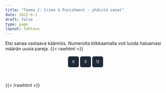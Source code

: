 ```yaml
---
title: "Teema 2: Crime & Punishment - yhdistä sanat"
date: 2022-6-1
draft: false
type: page
layout: tehtava
---
```

Etsi sanaa vastaava käännös. Numeroita klikkaamalla voit luoda haluamasi määrän uusia pareja.
{{< rawhtml >}}
<div id="nappulat">
    <button id="kuusi">
    6
    </button>
    <button id="yhdeksän">
    9
    </button>
    <button id="kakstoista">
    12
    </button>
    </div>
<div id="tehtava" class="grid grid-cols-2">
 <div><ul id="terms"> </ul></div>
 <div><ul id="defs"> </ul></div>

</div>


<script> 
 
 //Execute a JavaScript immediately after a page has been loaded
window.onload = function() {

  //Data for terms and definitions. This can be stored in a separate .js file, in a JSON file or here in the main file
  var data = {
    terms: [{
     index: 0, text: 'rikoskumppani'
}, { index: 1, text: 'tuhopoltto'
}, { index: 2, text: 'pahoinpitely'
}, { index: 3, text: 'kiristys'
}, { index: 4, text: 'murtovarkaus'
}, { index: 5, text: 'murtovaras'
}, { index: 6, text: 'murtovarkaus'
}, { index: 7, text: 'tehdä rikos'
}, { index: 8, text: 'väärennös'
}, { index: 9, text: 'rikos'
}, { index: 10, text: 'syyllinen, syypää'
}, { index: 11, text: 'rattijuoppo'
}, { index: 12, text: 'rattijuopumus, päihtyneenä ajaminen'
}, { index: 13, text: 'kavallus'
}, { index: 14, text: 'kiristys'
}, { index: 15, text: 'väärentää'
}, { index: 16, text: 'väärennös'
}, { index: 17, text: 'petos'
}, { index: 18, text: 'syyllinen (adj.)'
}, { index: 19, text: 'ryöstö, keikka (erityisesti pankkiin tai taidemuseoon)'
}, { index: 20, text: 'kaappaus'
}, { index: 21, text: 'murha'
}, { index: 22, text: 'nuorisorikollinen'
}, { index: 23, text: 'tappo'
}, { index: 24, text: 'pahoinpitely'
}, { index: 25, text: 'murha'
}, { index: 26, text: 'rike, rikkomus'
}, { index: 27, text: 'rikoksentekijä'
}, { index: 28, text: 'taskuvaras'
}, { index: 29, text: 'raiskaaja'
}, { index: 30, text: 'rikoksenuusija'
}, { index: 31, text: 'ryöstö'
}, { index: 32, text: 'seksuaalirikollinen'
}, { index: 33, text: 'myymälävarkaus'
}, { index: 34, text: 'ylinopeuden ajaminen'
}, { index: 35, text: 'salakuljettaa'
}, { index: 36, text: 'varkaus'
}, { index: 37, text: 'varas'
}, { index: 38, text: 'petos'
}, { index: 39, text: 'vapauttaa, antaa vapauttava tuomio'
}, { index: 40, text: 'vedota, vetoomus'
}, { index: 41, text: 'pidättää, vangita'
}, { index: 42, text: 'takuu'
}, { index: 43, text: 'kuolemanrangaistus'
}, { index: 44, text: 'syyte, nostaa syyte'
}, { index: 45, text: 'yhdyskuntapalvelu'
}, { index: 46, text: 'tuomita, todeta syylliseksi; vanki'
}, { index: 47, text: 'tuomio (syylliseksi tuomitseminen)'
}, { index: 48, text: 'oikeusjuttu'
}, { index: 49, text: 'syyttäjä'
}, { index: 50, text: 'puolustus'
}, { index: 51, text: 'vastaaja, syytetty'
}, { index: 52, text: 'kuolemanrangaistus'
}, { index: 53, text: 'syyttää, nostaa syyte'
}, { index: 54, text: 'sakko, sakkorangaistus'
}, { index: 55, text: 'vankeus'
}, { index: 56, text: 'vanki'
}, { index: 57, text: 'vankila (puhekielinen)'
}, { index: 58, text: 'tuomari'
}, { index: 59, text: 'valamiehistö'
}, { index: 60, text: 'asianajaja'
}, { index: 61, text: 'armahdus, armahtaa'
}, { index: 62, text: 'ehdonalainen'
}, { index: 63, text: 'kantaja'
}, { index: 64, text: 'syyttää, nostaa syyte'
}, { index: 65, text: 'vankila'
}, { index: 66, text: 'ehdollinen tuomio'
}, { index: 67, text: 'syyttäjä'
}, { index: 68, text: 'lähestymiskielto'
}, { index: 69, text: 'tuomio; tuomita, langettaa tuomio'
}, { index: 70, text: 'haastaa oikeuteen'
}, { index: 71, text: 'todistajanlausunto'
}, { index: 72, text: 'ehdollinen tuomio'
}, { index: 73, text: 'todistaa (oikeudessa)'
}, { index: 74, text: 'todistajanlausunto'
}, { index: 75, text: 'rikesakko, sakko'
}, { index: 76, text: 'oikeudenkäynti'
}, { index: 77, text: 'tuomio (juryn päätös)'
}, { index: 78, text: 'todistaa; nähdä rikos'
},
    ],
    definitions: [{
     index: 0, text: 'accomplice'
}, { index: 1, text: 'arson'
}, { index: 2, text: 'assault'
}, { index: 3, text: 'blackmail'
}, { index: 4, text: 'breaking and entering'
}, { index: 5, text: 'burglar'
}, { index: 6, text: 'burglary'
}, { index: 7, text: 'commit a crime'
}, { index: 8, text: 'counterfeit'
}, { index: 9, text: 'crime'
}, { index: 10, text: 'culprit'
}, { index: 11, text: 'drunk driver'
}, { index: 12, text: 'DUI (driving under the influence)'
}, { index: 13, text: 'embezzlement'
}, { index: 14, text: 'extortion'
}, { index: 15, text: 'forge'
}, { index: 16, text: 'forgery'
}, { index: 17, text: 'fraud'
}, { index: 18, text: 'guilty'
}, { index: 19, text: 'heist'
}, { index: 20, text: 'hijacking'
}, { index: 21, text: 'homicide'
}, { index: 22, text: 'juvenile delinquent'
}, { index: 23, text: 'manslaughter'
}, { index: 24, text: 'mugging'
}, { index: 25, text: 'murder'
}, { index: 26, text: 'offence'
}, { index: 27, text: 'perpetrator, perp'
}, { index: 28, text: 'pickpocket'
}, { index: 29, text: 'rapist'
}, { index: 30, text: 'repeat offender'
}, { index: 31, text: 'robbery'
}, { index: 32, text: 'sexual offender'
}, { index: 33, text: 'shoplifting'
}, { index: 34, text: 'speeding'
}, { index: 35, text: 'smuggle'
}, { index: 36, text: 'theft'
}, { index: 37, text: 'thief'
}, { index: 38, text: 'treason'
}, { index: 39, text: 'acquit'
}, { index: 40, text: 'appeal'
}, { index: 41, text: 'arrest'
}, { index: 42, text: 'bail'
}, { index: 43, text: 'capital punishment'
}, { index: 44, text: 'charge'
}, { index: 45, text: 'community service'
}, { index: 46, text: 'convict'
}, { index: 47, text: 'conviction'
}, { index: 48, text: 'court case'
}, { index: 49, text: 'DA (district attorney)'
}, { index: 50, text: 'defence'
}, { index: 51, text: 'defendant'
}, { index: 52, text: 'death penalty'
}, { index: 53, text: 'file a lawsuit'
}, { index: 54, text: 'fine'
}, { index: 55, text: 'imprisonment'
}, { index: 56, text: 'inmate'
}, { index: 57, text: 'jail'
}, { index: 58, text: 'judge'
}, { index: 59, text: 'jury'
}, { index: 60, text: 'lawyer'
}, { index: 61, text: 'pardon'
}, { index: 62, text: 'parole'
}, { index: 63, text: 'plaintiff'
}, { index: 64, text: 'press charges'
}, { index: 65, text: 'prison'
}, { index: 66, text: 'probation'
}, { index: 67, text: 'prosecutor'
}, { index: 68, text: 'restraining order'
}, { index: 69, text: 'sentence'
}, { index: 70, text: 'sue'
}, { index: 71, text: 'statement'
}, { index: 72, text: 'suspended sentence'
}, { index: 73, text: 'testify'
}, { index: 74, text: 'testimony'
}, { index: 75, text: 'ticket'
}, { index: 76, text: 'trial'
}, { index: 77, text: 'verdict'
}, { index: 78, text: 'witness'
      },

    ],
    //this creates matches for indexes. This is a sort of an Answer Sheet
    pairs: {
      0: 0,
      1: 1,
      2: 2,
      3: 3,
      4: 4,
      5: 5,
      6: 6,
      7: 7,
      8: 8,
      9: 9,
      10: 10,
      11: 11,
      12: 12,
      13: 13,
      14: 14,
      15: 15,
      16: 16,
      17: 17,
      18: 18,
      19: 19,
      20: 20,
      21: 21,
      22: 22,
      23: 23,
      24: 24,
      25: 25,
      26: 26,
      27: 27,
      28: 28,
      29: 29,
      30: 30,
      31: 31,
      32: 32,
      33: 33,
      34: 34,
      35: 35,
      36: 36,
      37: 37,
      38: 38,
      39: 39,
      40: 40,
      41: 41,
      42: 42,
      43: 43,
      44: 44,
      45: 45,
      46: 46,
      47: 47,
      48: 48,
      49: 49,
      50: 50,
      51: 51,
      52: 52,
      53: 53,
      54: 54,
      55: 55,
      56: 56,
      57: 57,
      58: 58,
      59: 59,
      60: 60,
      61: 61,
      62: 62,
      63: 63,
      64: 64,
      65: 65,
      66: 66,
      67: 67,
      68: 68,
      69: 69,
      70: 70,
      71: 71,
      72: 72,
      73: 73,
      74: 74,
      75: 75,
      76: 76,
      77: 77,
      78: 78,
    }
  };
    
for (var a=[],i=0;i<79;++i) a[i]=i;

function shufflee(array) {
  var tmp, current, top = array.length;
  if(top) while(--top) {
    current = Math.floor(Math.random() * (top + 1));
    tmp = array[current];
    array[current] = array[top];
    array[top] = tmp;
  }
  return array;
}

a = shufflee(a);
  

  var selectedTerm = null, //to make sure none is selected onload
    selectedDef = null,
    termsContainer = document.querySelector("#terms"), //list of terms
    defsContainer = document.querySelector("#defs"); //list of definitions

  //This function takes two arguments, that is one term and one def to compare if they match. It returns True or False after compairing values of the "pairs" object property.     
  function isMatch(termIndex, defIndex) {
    return data.pairs[termIndex] === defIndex;
  }

  //This function adds HTML elements and content to the specified container (UL).
  function createListHTML(list, container) {
    container.innerHTML = ""; //first, clean up any existing LI elements
    for (var i = 0; i < 79; i++) {
      container.innerHTML = container.innerHTML + "<li data-index='" + list[i]["index"] + "'>" + "<span>" + list[i]["text"] + "</span>" + "</li>";

    }
  }

function addCSS(css){
  var elem=document.createElement('style');
  if(elem.styleSheet && !elem.sheet)elem.styleSheet.cssText=css;
  else elem.appendChild(document.createTextNode(css));
  document.getElementsByTagName('head')[0].appendChild(elem); 
}

  createListHTML(data.terms, termsContainer);
  createListHTML(data.definitions, defsContainer);

  //listen for a "click" event on a list of Terms and store the clicked object in the target object
  termsContainer.addEventListener("click", function(e) {
    var target = e.target.parentNode;
    if (target.className === "score")
      return;
    var termIndex = Number(target.getAttribute("data-index"));
    //the condition is that only one LI can be selected
    if (selectedTerm !== null && selectedTerm !== termIndex) {
      termsContainer.querySelector("li[data-index='" + selectedTerm + "']").removeAttribute("data-selected");
    }

    //deletion of the decoration
    if (target.hasAttribute("data-selected")) {
      target.removeAttribute("data-selected");
      selectedTerm = null;
    }
    //selecting on click	
    else {
      target.setAttribute("data-selected", true);
      selectedTerm = termIndex;
    }

    if (selectedTerm !== null && selectedDef !== null) {
      var term = document.querySelector("#terms [data-index='" + selectedTerm + "']");
      var def = document.querySelector("#defs [data-index='" + selectedDef + "']");
      if (isMatch(selectedTerm, selectedDef)) {
				term.className = "score";
        def.className = "score";
  			numero++;
   			term.style.order = (numero);
   			def.style.order = (numero);
            }
      selectedTerm = null;
      selectedDef = null;
      term.removeAttribute("data-selected");
      def.removeAttribute("data-selected");
			    }
  })

  defsContainer.addEventListener("click", function(e) {
    var target = e.target.parentNode;
    if (target.className === "score")
      return;
    var defIndex = Number(target.getAttribute("data-index"));
    var defText = Number(target.getAttribute("data-index"))

    if (selectedDef !== null && selectedDef !== defIndex) {
      defsContainer.querySelector("li[data-index='" + selectedDef + "']").removeAttribute("data-selected");
    }

    if (target.hasAttribute("data-selected"))
      target.removeAttribute("data-selected");
    else
      target.setAttribute("data-selected", true);
    selectedDef = Number(target.getAttribute("data-index"));
    if (selectedTerm !== null && selectedDef !== null) {
      //var term = document.querySelector("#terms [data-index='"+selectedTerm+"']");
      var term = termsContainer.querySelector("[data-index='" + selectedTerm + "']");
      //var def = document.querySelector("#defs [data-index='"+selectedDef+"']");
      var def = defsContainer.querySelector("[data-index='" + selectedDef + "']");
      if (isMatch(selectedTerm, selectedDef)) {
				term.className = "score";
        def.className = "score";
  			numero++;
   			term.style.order = (numero);
   			def.style.order = (numero);
       }
      
      selectedTerm = null; //poista napautusten valinta
      selectedDef = null; //poista napautusten valinta
      term.removeAttribute("data-selected");
      def.removeAttribute("data-selected");
    }
  })

  function shuffle() {
    randomSort(data.terms)
    randomSort(data.definitions)
    createListHTML(data.terms, termsContainer)
    createListHTML(data.definitions, defsContainer)
    addCSS("div#tehtava li[data-index]{display: none;}")
    addCSS("div#tehtava li[data-index='" + a[0] + "']{display: block;}")
		addCSS("div#tehtava li[data-index='" + a[1] + "']{display: block;}")
    addCSS("div#tehtava li[data-index='" + a[2] + "']{display: block;}")
    addCSS("div#tehtava li[data-index='" + a[3] + "']{display: block;}")
    addCSS("div#tehtava li[data-index='" + a[4] + "']{display: block;}")
    addCSS("div#tehtava li[data-index='" + a[5] + "']{display: block;}")
  }
  
    function shuffle9() {
    randomSort(data.terms)
    randomSort(data.definitions)
    createListHTML(data.terms, termsContainer)
    createListHTML(data.definitions, defsContainer)
		addCSS("div#tehtava li[data-index]{display: none;}")
    addCSS("div#tehtava li[data-index='" + a[0] + "']{display: block;}")
		addCSS("div#tehtava li[data-index='" + a[1] + "']{display: block;}")
    addCSS("div#tehtava li[data-index='" + a[2] + "']{display: block;}")
    addCSS("div#tehtava li[data-index='" + a[3] + "']{display: block;}")
    addCSS("div#tehtava li[data-index='" + a[4] + "']{display: block;}")
    addCSS("div#tehtava li[data-index='" + a[5] + "']{display: block;}")
    addCSS("div#tehtava li[data-index='" + a[6] + "']{display: block;}")
    addCSS("div#tehtava li[data-index='" + a[7] + "']{display: block;}")
    addCSS("div#tehtava li[data-index='" + a[8] + "']{display: block;}")
  }
  
      function shuffle12() {
    randomSort(data.terms)
    randomSort(data.definitions)
    createListHTML(data.terms, termsContainer)
    createListHTML(data.definitions, defsContainer)
addCSS("div#tehtava li[data-index]{display: none;}")
    addCSS("div#tehtava li[data-index='" + a[0] + "']{display: block;}")
		addCSS("div#tehtava li[data-index='" + a[1] + "']{display: block;}")
    addCSS("div#tehtava li[data-index='" + a[2] + "']{display: block;}")
    addCSS("div#tehtava li[data-index='" + a[3] + "']{display: block;}")
    addCSS("div#tehtava li[data-index='" + a[4] + "']{display: block;}")
    addCSS("div#tehtava li[data-index='" + a[5] + "']{display: block;}")
    addCSS("div#tehtava li[data-index='" + a[6] + "']{display: block;}")
    addCSS("div#tehtava li[data-index='" + a[7] + "']{display: block;}")
    addCSS("div#tehtava li[data-index='" + a[8] + "']{display: block;}")
    addCSS("div#tehtava li[data-index='" + a[9] + "']{display: block;}")
		addCSS("div#tehtava li[data-index='" + a[10] + "']{display: block;}")
    addCSS("div#tehtava li[data-index='" + a[11] + "']{display: block;}")
    addCSS("div#tehtava li[data-index='" + a[12] + "']{display: block;}")
  }
  
  
  function randomSort(array) {
    var currentIndex = array.length,
      temporaryValue, randomIndex;

    // While there remain elements to shuffle...

    while (currentIndex !== 0) {

      // Pick a remaining element...
      randomIndex = Math.floor(Math.random() * currentIndex);
      currentIndex -= 1;

      // And swap it with the current element. SWAP
      temporaryValue = array[currentIndex];
      array[currentIndex] = array[randomIndex];
      array[randomIndex] = temporaryValue;
    }

    return array;
  }

  shuffle(); 
  
  document.getElementById("kuusi").addEventListener("click", function() {
        shuffle();
        a = shufflee(a);
      }   
       )
  document.getElementById("yhdeksän").addEventListener("click", function() {
        shuffle9();
        a = shufflee(a);
      }   
       )
  document.getElementById("kakstoista").addEventListener("click", function() {
        shuffle12();
        a = shufflee(a);
      }   
       )
       
  }

var numero = 0;

</script>

<style>

div#tehtava {
  overflow: hidden;
}

div#tehtava ul {
  list-style: none;
  font-size: 0.75em;
}

div#tehtava ul#terms {
  display: flex;
  flex-direction: column;
}

div#tehtava ul#defs {
  display: flex;
  flex-direction: column;
}

div#tehtava ul#terms li {
  background: #1F2937;
  color: #ffffff;
}

div#tehtava ul#defs li {
  color: #000000
}

div#tehtava li {
  float: left;
  height: 4em;
  margin: 10px;
  background: white;
  text-align: center;
  cursor: pointer;
  transition: all .2s ease-out;
  border-radius: 0;
  -webkit-box-shadow: 0 5px 10px 2px rgba(0, 0, 0, 1);
  box-shadow: 0 3px 5px 1px #000;
}

div#tehtava li:hover {
  transform: scale(1.05, 1.05);
  -webkit-box-shadow: 0 2px 10px 0 rgba(0, 0, 0, 1);
  box-shadow: 0 2px 10px 0 rgba(0, 0, 0, 1);
}

div#tehtava li[data-selected] {
  transform: scale(1.05, 1.05);
  box-shadow: 0 1px 3px 0px rgba(0, 0, 0, 0.75);
  outline: 4px solid #00A0DF;
}

div#tehtava ul li span {
  width: 100%;
  height: 100%;
  display: block;
  vertical-align: middle;
  text-align: center;
  padding: 10px;
  transform: none;
  transition: opacity 0.2s ease-out;
}

div#tehtava span:hover {
  transform: none;
}

.score {
  background: none!important;
  box-shadow: none;
  color: #fff!important;
  background: #00A0DF!important;
  border-radius: 15px;
}

.score:hover {
  cursor: default;
  transform: none;
  box-shadow: none;
}

.fadeOut li span {
  transition: opacity 0.25s ease-out;
  opacity: 0;
}

.fadeOut li {
  transition: transform .5s ease-out;
  transform: rotateX(360deg);
}

div#nappulat{
  display: flex;
  justify-content: center;
}

div#nappulat button{
    display: inline-block;
    font-family: inherit;
    text-align: center;
    border: 1px solid transparent;
    width: 3em;
    height: 3em;
    margin: 0.2em;
    border-width: 1px;
    border-radius: 5px;
    font-size: 0.8em;
    background: #1f2937;
    border-color: #051D29;
    color: #ffffff;
}
</style>

{{< /rawhtml >}}